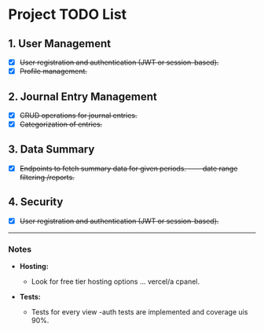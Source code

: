 # Project TODO List

## 1. User Management
- [x] ~~User registration and authentication (JWT or session-based).~~
- [x] ~~Profile management.~~

## 2. Journal Entry Management
- [x] ~~CRUD operations for journal entries.~~
- [x] ~~Categorization of entries.~~  

## 3. Data Summary
- [x] ~~Endpoints to fetch summary data for given periods. ---- date range filtering /reports.~~


## 4. Security
- [x] ~~User registration and authentication (JWT or session-based).~~


---

### Notes
- **Hosting:**
  - Look for free tier hosting options ... vercel/a cpanel.

- **Tests:**
  - Tests for every view -auth tests are implemented and coverage uis 90%.

